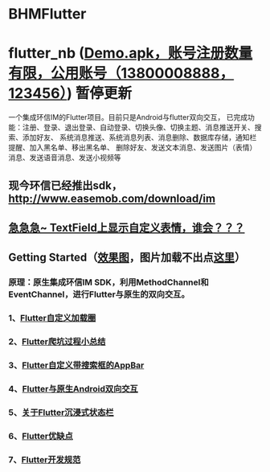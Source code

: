 # BHMFlutter
# flutter_nb ([Demo.apk，账号注册数量有限，公用账号（13800008888，123456）](https://github.com/buhuiming/flutter_nb/blob/master/apk/app-release.apk)) 暂停更新

一个集成环信IM的Flutter项目。目前只是Android与flutter双向交互，
已完成功能：注册、登录、退出登录、自动登录、切换头像、切换主题、消息推送开关、搜索、添加好友、
           系统消息推送、系统消息列表、消息删除、数据库存储，通知栏提醒、加入黑名单、移出黑名单、
           删除好友、发送文本消息、发送图片（表情）消息、发送语音消息、发送小视频等
           
## 现今环信已经推出sdk，http://www.easemob.com/download/im
           
## [急急急~ TextField上显示自定义表情，谁会？？？]()

## Getting Started（[效果图](https://github.com/buhuiming/flutter_nb/tree/master/screens/screen.md)，图片加载不出点[这里](https://www.jianshu.com/p/b1763de834a4)）

### 原理：原生集成环信IM SDK，利用MethodChannel和EventChannel，进行Flutter与原生的双向交互。

### 1、[Flutter自定义加载圈](https://www.jianshu.com/p/17e256bc6230)

### 2、[Flutter爬坑过程小总结](https://www.jianshu.com/p/08dded076f59)

### 3、[Flutter自定义带搜索框的AppBar](https://www.jianshu.com/p/03f5db68567b)

### 4、[Flutter与原生Android双向交互](https://www.jianshu.com/p/c19e2c12da2d)

### 5、[关于Flutter沉浸式状态栏](https://www.jianshu.com/p/0a74b134705b)

### 6、[Flutter优缺点](https://www.jianshu.com/p/b7f457e492c3)

### 7、[Flutter开发规范](https://www.jianshu.com/p/31ba91db2154)

